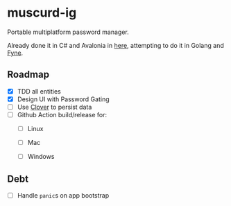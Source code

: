 # muscurd-ig
Portable multiplatform password manager.

Already done it in C# and Avalonia in [here](https://github.com/vikkio88/muscurd-i), attempting to do it in Golang and [Fyne](https://fyne.io/).

## Roadmap
- [x] TDD all entities
- [x] Design UI with Password Gating
- [ ] Use [Clover](https://github.com/ostafen/clover) to persist data
- [ ] Github Action build/release for:
    - [ ] Linux
    - [ ] Mac
    - [ ] Windows


## Debt
- [ ] Handle `panic`s on app bootstrap

